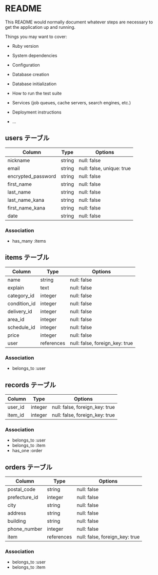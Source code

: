# README

This README would normally document whatever steps are necessary to get the
application up and running.

Things you may want to cover:

* Ruby version

* System dependencies

* Configuration

* Database creation

* Database initialization

* How to run the test suite

* Services (job queues, cache servers, search engines, etc.)

* Deployment instructions

* ...

<!-- ユーザー情報 -->
## users テーブル

| Column             | Type   | Options                   |
| ------------------ | ------ | ------------------------- |
| nickname           | string | null: false               |
| email              | string | null: false, unique: true |
| encrypted_password | string | null: false               |
| first_name         | string | null: false               |
| last_name          | string | null: false               |
| last_name_kana     | string | null: false               |
| first_name_kana    | string | null: false               |
| date               | string | null: false               |

### Association

- has_many :items
<!-- ユーザー情報ここまで -->


<!-- 商品情報 -->
## items テーブル

| Column       | Type       | Options                        |
| ------------ | ---------- | ------------------------------ |
| name         | string     | null: false                    |
| explain      | text       | null: false                    |
| category_id  | integer    | null: false                    |
| condition_id | integer    | null: false                    |
| delivery_id  | integer    | null: false                    |
| area_id      | integer    | null: false                    |
| schedule_id  | integer    | null: false                    |
| price        | integer    | null: false                    |
| user         | references | null: false, foreign_key: true |

### Association

- belongs_to :user
<!-- 商品情報ここまで -->


<!-- 購入履歴情報 -->
## records テーブル

| Column  | Type    | Options                        |
| ------- | ------- | ------------------------------ |
| user_id | integer | null: false, foreign_key: true |
| item_id | integer | null: false, foreign_key: true |

### Association

- belongs_to :user
- belongs_to :item
- has_one :order
<!-- 購入履歴情報ここまで -->


<!-- 発送先情報 -->
## orders テーブル

| Column        | Type       | Options                        |
| ------------- | ---------- | ------------------------------ |
| postal_code   | string     | null: false                    |
| prefecture_id | integer    | null: false                    |
| city          | string     | null: false                    |
| address       | string     | null: false                    |
| building      | string     | null: false                    |
| phone_number  | integer    | null: false                    |
| item          | references | null: false, foreign_key: true |

### Association

- belongs_to :user
- belongs_to :item
<!-- 発送先情報ここまで -->